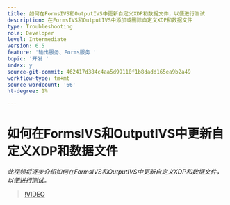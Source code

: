 ```yaml
---
title: 如何在FormsIVS和OutputIVS中更新自定义XDP和数据文件，以便进行测试
description: 在FormsIVS和OutputIVS中添加或删除自定义XDP和数据文件
type: Troubleshooting
role: Developer
level: Intermediate
version: 6.5
feature: '输出服务、Forms服务 '
topic: '开发 '
index: y
source-git-commit: 462417d384c4aa5d99110f1b8dadd165ea9b2a49
workflow-type: tm+mt
source-wordcount: '66'
ht-degree: 1%

---
```



# 如何在FormsIVS和OutputIVS中更新自定义XDP和数据文件

*此视频将逐步介绍如何在FormsIVS和OutputIVS中更新自定义XDP和数据文件，以便进行测试。*

>[!VIDEO](https://video.tv.adobe.com/v/335513?quality=9&learn=on)
